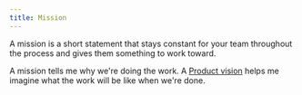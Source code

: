 ```yaml
---
title: Mission
---
```

A mission is a short statement that stays constant for your team throughout the process and gives them something to work toward. 

A mission tells me why we're doing the work. A [Product vision](agile-project-management/scrum/product-vision.md) helps me imagine what the work will be like when we're done. 